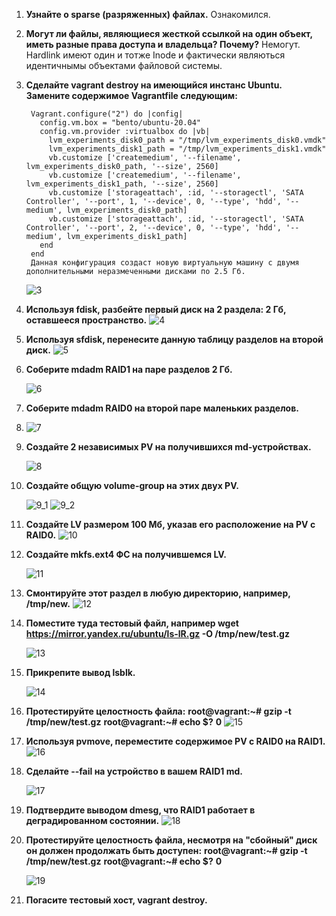 1. __Узнайте о sparse (разряженных) файлах.__ 
		Ознакомился.

2. __Могут ли файлы, являющиеся жесткой ссылкой на один объект, иметь разные права доступа и владельца? Почему?__
		Немогут. Hardlink имеют один и тотже Inode и фактически являються идентичнымы объектами файловой системы. 

3. __Сделайте vagrant destroy на имеющийся инстанс Ubuntu. Замените содержимое Vagrantfile следующим:__

		Vagrant.configure("2") do |config| 
		  config.vm.box = "bento/ubuntu-20.04" 
		  config.vm.provider :virtualbox do |vb| 
			lvm_experiments_disk0_path = "/tmp/lvm_experiments_disk0.vmdk" 
			lvm_experiments_disk1_path = "/tmp/lvm_experiments_disk1.vmdk" 
			vb.customize ['createmedium', '--filename', lvm_experiments_disk0_path, '--size', 2560] 
			vb.customize ['createmedium', '--filename', lvm_experiments_disk1_path, '--size', 2560]
			vb.customize ['storageattach', :id, '--storagectl', 'SATA Controller', '--port', 1, '--device', 0, '--type', 'hdd', '--medium', lvm_experiments_disk0_path]
			vb.customize ['storageattach', :id, '--storagectl', 'SATA Controller', '--port', 2, '--device', 0, '--type', 'hdd', '--medium', lvm_experiments_disk1_path]
		  end
		end
		Данная конфигурация создаст новую виртуальную машину с двумя дополнительными неразмеченными дисками по 2.5 Гб. 
		
	![3](Img/3.JPG)
		
		
4.  __Используя fdisk, разбейте первый диск на 2 раздела: 2 Гб, оставшееся пространство.__
	![4](Img/4.JPG)
5.	__Используя sfdisk, перенесите данную таблицу разделов на второй диск.__
	![5](Img/5.JPG)
6.	__Соберите mdadm RAID1 на паре разделов 2 Гб.__

	![6](Img/6.JPG)
7.	__Соберите mdadm RAID0 на второй паре маленьких разделов.__
8.	
	![7](Img/7.JPG)
8.	__Создайте 2 независимых PV на получившихся md-устройствах.__

	![8](Img/8.JPG)
9.	__Создайте общую volume-group на этих двух PV.__

	![9_1](Img/9_1.JPG)
	![9_2](Img/9_2.JPG)
10.	__Создайте LV размером 100 Мб, указав его расположение на PV с RAID0.__
	![10](Img/10.JPG)
11.	__Создайте mkfs.ext4 ФС на получившемся LV.__

	![11](Img/11.JPG)
12.	__Смонтируйте этот раздел в любую директорию, например, /tmp/new.__
	![12](Img/12.JPG)
13.	__Поместите туда тестовый файл, например wget https://mirror.yandex.ru/ubuntu/ls-lR.gz -O /tmp/new/test.gz__

	![13](Img/13.JPG)
14.	__Прикрепите вывод lsblk.__

	![14](Img/14.JPG)
15.	__Протестируйте целостность файла:__
		__root@vagrant:~# gzip -t /tmp/new/test.gz__
		__root@vagrant:~# echo $?__
		__0__
	![15](Img/15.JPG)
16.	__Используя pvmove, переместите содержимое PV с RAID0 на RAID1.__
	![16](Img/6.JPG)
17.	__Сделайте --fail на устройство в вашем RAID1 md.__

	![17](Img/17.JPG)
18.	__Подтвердите выводом dmesg, что RAID1 работает в деградированном состоянии.__
	![18](Img/18.JPG)
19.	__Протестируйте целостность файла, несмотря на "сбойный" диск он должен продолжать быть доступен:__
		__root@vagrant:~# gzip -t /tmp/new/test.gz__
		__root@vagrant:~# echo $?__
		__0__
		
	![19](Img/19.JPG)
20.	__Погасите тестовый хост, vagrant destroy.__
